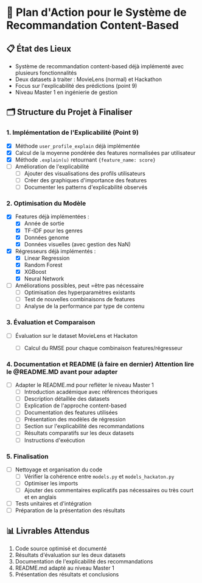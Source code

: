 # 🎯 Plan d'Action pour le Système de Recommandation Content-Based

## 📋 État des Lieux
- Système de recommandation content-based déjà implémenté avec plusieurs fonctionnalités
- Deux datasets à traiter : MovieLens (normal) et Hackathon
- Focus sur l'explicabilité des prédictions (point 9)
- Niveau Master 1 en ingénierie de gestion

## 🗂️ Structure du Projet à Finaliser

### 1. Implémentation de l'Explicabilité (Point 9)
- [x] Méthode `user_profile_explain` déjà implémentée
- [x] Calcul de la moyenne pondérée des features normalisées par utilisateur
- [x] Méthode `.explain(u)` retournant `{feature_name: score}`
- [ ] Amélioration de l'explicabilité
  - [ ] Ajouter des visualisations des profils utilisateurs
  - [ ] Créer des graphiques d'importance des features
  - [ ] Documenter les patterns d'explicabilité observés

### 2. Optimisation du Modèle
- [x] Features déjà implémentées :
  - [x] Année de sortie
  - [x] TF-IDF pour les genres
  - [x] Données genome
  - [x] Données visuelles (avec gestion des NaN)
- [x] Régresseurs déjà implémentés :
  - [x] Linear Regression
  - [x] Random Forest
  - [x] XGBoost
  - [x] Neural Network
- [ ] Améliorations possibles, peut =être pas nécessaire
  - [ ] Optimisation des hyperparamètres existants
  - [ ] Test de nouvelles combinaisons de features
  - [ ] Analyse de la performance par type de contenu

### 3. Évaluation et Comparaison
- [ ] Évaluation sur le dataset MovieLens et Hackaton
  - [ ] Calcul du RMSE pour chaque combinaison features/régresseur


### 4. Documentation et README (à faire en dernier) Attention lire le @README.MD avant pour adapter
- [ ] Adapter le README.md pour refléter le niveau Master 1
  - [ ] Introduction académique avec références théoriques
  - [ ] Description détaillée des datasets
  - [ ] Explication de l'approche content-based
  - [ ] Documentation des features utilisées
  - [ ] Présentation des modèles de régression
  - [ ] Section sur l'explicabilité des recommandations
  - [ ] Résultats comparatifs sur les deux datasets
  - [ ] Instructions d'exécution

### 5. Finalisation
- [ ] Nettoyage et organisation du code
  - [ ] Vérifier la cohérence entre `models.py` et `models_hackaton.py`
  - [ ] Optimiser les imports
  - [ ] Ajouter des commentaires explicatifs pas nécessaires ou très court et en anglais 
- [ ] Tests unitaires et d'intégration
- [ ] Préparation de la présentation des résultats

## 📊 Livrables Attendus
1. Code source optimisé et documenté
2. Résultats d'évaluation sur les deux datasets
3. Documentation de l'explicabilité des recommandations
4. README.md adapté au niveau Master 1
5. Présentation des résultats et conclusions



